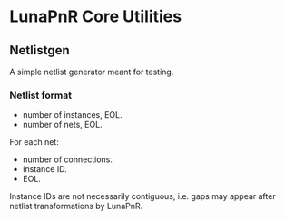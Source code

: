 # LunaPnR Core Utilities

## Netlistgen

A simple netlist generator meant for testing.

### Netlist format
* number of instances, EOL.
* number of nets, EOL.

For each net:
* number of connections.
* instance ID.
* EOL.

Instance IDs are not necessarily contiguous, i.e. gaps may appear after netlist transformations by LunaPnR.
